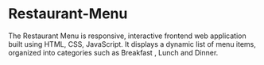 # Restaurant-Menu
The Restaurant Menu is responsive, interactive frontend web application built using HTML, CSS, JavaScript. It displays a dynamic list of menu items, organized into categories such as Breakfast , Lunch and Dinner. 
